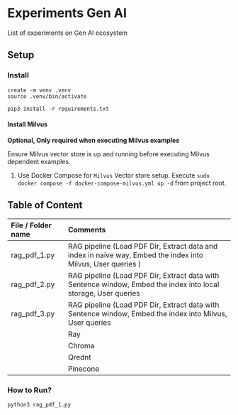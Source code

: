 # Experiments Gen AI

List of experiments on Gen AI ecosystem

## Setup

### Install

```console
create -m venv .venv
source .venv/bin/activate

pip3 install -r requirements.txt
```

#### Install Milvus

**Optional, Only required when executing Milvus examples**

Ensure Milvus vector store is up and running before executing Milvus dependent examples.

1. Use Docker Compose for `Milvus` Vector store setup. Execute `sudo docker compose -f docker-compose-milvus.yml up -d` from project root.

## Table of Content

| File / Folder name | Comments |
|:---|:---|
| rag_pdf_1.py | RAG pipeline (Load PDF Dir, Extract data and index in naive way, Embed the index into Milvus, User queries ) |
| rag_pdf_2.py | RAG pipeline (Load PDF Dir, Extract data with Sentence window, Embed the index into local storage, User queries |
| rag_pdf_3.py | RAG pipeline (Load PDF Dir, Extract data with Sentence window, Embed the index into Milvus, User queries |
|  | Ray |
|  | Chroma |
|  | Qrednt |
|  | Pinecone |

### How to Run?

```console
python3 rag_pdf_1.py
```
